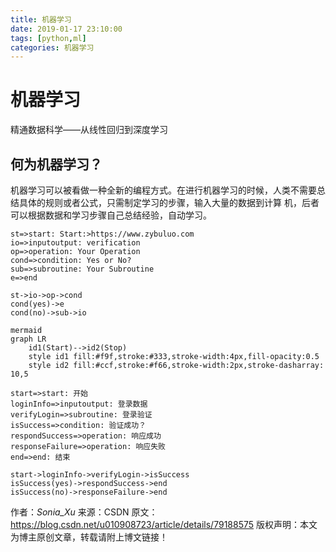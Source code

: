 ```yaml
---
title: 机器学习
date: 2019-01-17 23:10:00
tags: [python,ml]
categories: 机器学习
---
```


# 机器学习
精通数据科学——从线性回归到深度学习

## 何为机器学习？
机器学习可以被看做一种全新的编程方式。在进行机器学习的时候，人类不需要总结具体的规则或者公式，只需制定学习的步骤，输入大量的数据到计算
机，后者可以根据数据和学习步骤自己总结经验，自动学习。

```flow
st=>start: Start:>https://www.zybuluo.com
io=>inputoutput: verification
op=>operation: Your Operation
cond=>condition: Yes or No?
sub=>subroutine: Your Subroutine
e=>end

st->io->op->cond
cond(yes)->e
cond(no)->sub->io
```

```flow
mermaid
graph LR
    id1(Start)-->id2(Stop)
    style id1 fill:#f9f,stroke:#333,stroke-width:4px,fill-opacity:0.5
    style id2 fill:#ccf,stroke:#f66,stroke-width:2px,stroke-dasharray: 10,5
```

```flow
start=>start: 开始
loginInfo=>inputoutput: 登录数据
verifyLogin=>subroutine: 登录验证
isSuccess=>condition: 验证成功？
respondSuccess=>operation: 响应成功
responseFailure=>operation: 响应失败
end=>end: 结束

start->loginInfo->verifyLogin->isSuccess
isSuccess(yes)->respondSuccess->end
isSuccess(no)->responseFailure->end
```
作者：_Sonia_Xu_ 
来源：CSDN 
原文：https://blog.csdn.net/u010908723/article/details/79188575 
版权声明：本文为博主原创文章，转载请附上博文链接！